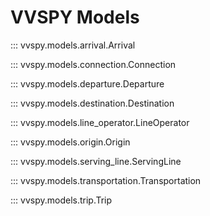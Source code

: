 # VVSPY Models

::: vvspy.models.arrival.Arrival

::: vvspy.models.connection.Connection

::: vvspy.models.departure.Departure

::: vvspy.models.destination.Destination

::: vvspy.models.line_operator.LineOperator

::: vvspy.models.origin.Origin

::: vvspy.models.serving_line.ServingLine

::: vvspy.models.transportation.Transportation

::: vvspy.models.trip.Trip
